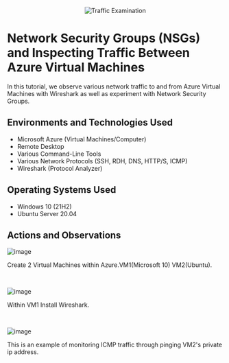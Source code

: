 <p align="center">
<img src="https://i.imgur.com/Ua7udoS.png" alt="Traffic Examination"/>
</p>

<h1>Network Security Groups (NSGs) and Inspecting Traffic Between Azure Virtual Machines</h1>
In this tutorial, we observe various network traffic to and from Azure Virtual Machines with Wireshark as well as experiment with Network Security Groups. <br />



<h2>Environments and Technologies Used</h2>

- Microsoft Azure (Virtual Machines/Computer)
- Remote Desktop
- Various Command-Line Tools
- Various Network Protocols (SSH, RDH, DNS, HTTP/S, ICMP)
- Wireshark (Protocol Analyzer)

<h2>Operating Systems Used </h2>

- Windows 10 (21H2)
- Ubuntu Server 20.04



<h2>Actions and Observations</h2>


![image](https://github.com/Rizzledizzle4/azure-network-protocol/assets/135624545/08bd4aac-5757-44a1-a490-4c0541961a88)


Create 2 Virtual Machines within Azure.VM1(Microsoft 10) VM2(Ubuntu).
</p>
<br />

![image](https://github.com/Rizzledizzle4/azure-network-protocol/assets/135624545/b7a323b2-089f-4191-9645-ad37bfcac34d)



Within VM1 Install Wireshark.
</p>
<br />

![image](https://github.com/Rizzledizzle4/azure-network-protocol/assets/135624545/53150ccd-5248-41bc-abea-926c2015a3bc)


This is an example of monitoring ICMP traffic through pinging VM2's private ip address.
</p>
<br />
